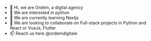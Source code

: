 - 👋 Hi, we are Ordem, a digital agency
- 👀 We are interested in python
- 🌱 We are currently learning Nextjs
- 💞️ We are looking to collaborate on Full-stack projects in Python and React or VueJs, Flutter
- 📫 Reach us here @ordemdigitale

<!---
ordemdigitale/ordemdigitale is a ✨ special ✨ repository because its `README.md` (this file) appears on your GitHub profile.
You can click the Preview link to take a look at your changes.
--->
